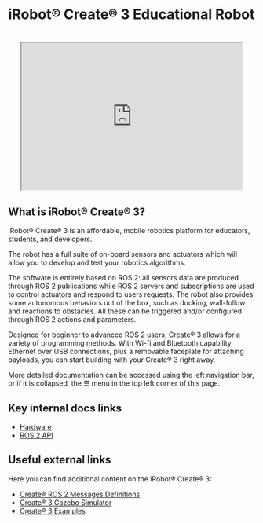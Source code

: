 # iRobot® Create® 3 Educational Robot

<h1 align="center">
    <div>
    <div style="position: relative; padding-bottom: 0%; overflow: hidden; max-width: 100%; height: auto;">
        <iframe width="450" height="300" src="https://bcove.video/3B1Aj7z" frameborder="1" allowfullscreen></iframe>
    </div>
    </div>
</h1>

## What is iRobot® Create® 3?

iRobot® Create® 3 is an affordable, mobile robotics platform for educators, students, and developers.

The robot has a full suite of on-board sensors and actuators which will allow you to develop and test your robotics algorithms.

The software is entirely based on ROS 2: all sensors data are produced through ROS 2 publications while ROS 2 servers and subscriptions are used to control actuators and respond to users requests.
The robot also provides some autonomous behaviors out of the box, such as docking, wall-follow and reactions to obstacles.
All these can be triggered and/or configured through ROS 2 actions and parameters.

Designed for beginner to advanced ROS 2 users, Create® 3 allows for a variety of programming methods.
With Wi-fi and Bluetooth capability, Ethernet over USB connections, plus a removable faceplate for attaching payloads, you can start building with your Create® 3 right away.

More detailed documentation can be accessed using the left navigation bar, or if it is collapsed, the ☰ menu in the top left corner of this page.

## Key internal docs links

 - [Hardware](hw/overview)
 - [ROS 2 API](api/ros2/)

## Useful external links

Here you can find additional content on the iRobot® Create® 3:

 - [Create® ROS 2 Messages Definitions](https://github.com/iRobotEducation/irobot_create_msgs)
 - [Create® 3 Gazebo Simulator](https://github.com/iRobotEducation/create3_sim)
 - [Create® 3 Examples](https://github.com/iRobotEducation/create3_examples)
